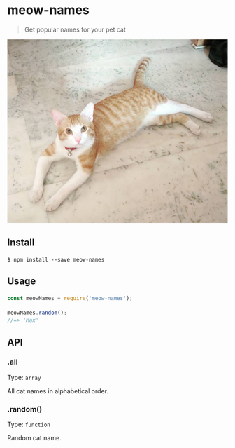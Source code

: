 # meow-names

> Get popular names for your pet cat

![](myMolly.jpeg)


## Install

```
$ npm install --save meow-names
```


## Usage

```js
const meowNames = require('meow-names');

meowNames.random();
//=> 'Max'
```


## API

### .all

Type: `array`

All cat names in alphabetical order.

### .random()

Type: `function`

Random cat name.
